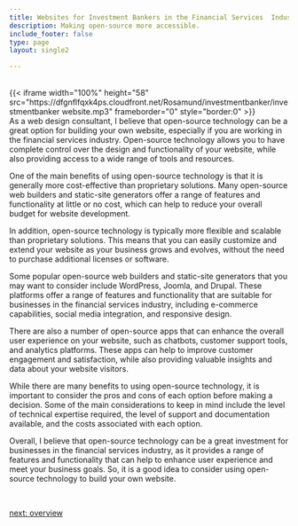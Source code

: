 ```yaml
---
title: Websites for Investment Bankers in the Financial Services  Industry
description: Making open-source more accessible.
include_footer: false
type: page
layout: single2

---
```


<br>
{{< iframe width="100%" height="58" src="https://dfgnflfqxk4ps.cloudfront.net/Rosamund/investmentbanker/investmentbanker website.mp3" frameborder="0" style="border:0" >}}<br>
As a web design consultant, I believe that open-source technology can be a great option for building your own website, especially if you are working in the financial services industry. Open-source technology allows you to have complete control over the design and functionality of your website, while also providing access to a wide range of tools and resources.

One of the main benefits of using open-source technology is that it is generally more cost-effective than proprietary solutions. Many open-source web builders and static-site generators offer a range of features and functionality at little or no cost, which can help to reduce your overall budget for website development.

In addition, open-source technology is typically more flexible and scalable than proprietary solutions. This means that you can easily customize and extend your website as your business grows and evolves, without the need to purchase additional licenses or software.

Some popular open-source web builders and static-site generators that you may want to consider include WordPress, Joomla, and Drupal. These platforms offer a range of features and functionality that are suitable for businesses in the financial services industry, including e-commerce capabilities, social media integration, and responsive design.

There are also a number of open-source apps that can enhance the overall user experience on your website, such as chatbots, customer support tools, and analytics platforms. These apps can help to improve customer engagement and satisfaction, while also providing valuable insights and data about your website visitors.

While there are many benefits to using open-source technology, it is important to consider the pros and cons of each option before making a decision. Some of the main considerations to keep in mind include the level of technical expertise required, the level of support and documentation available, and the costs associated with each option.

Overall, I believe that open-source technology can be a great investment for businesses in the financial services industry, as it provides a range of features and functionality that can help to enhance user experience and meet your business goals. So, it is a good idea to consider using open-source technology to build your own website.

<br>

<a href="https://workdojos.com/investmentbanker/overview">next: overview</a>
<br>
<br>
</p>
